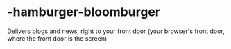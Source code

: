 # -hamburger-bloomburger
Delivers blogs and news, right to your front door (your browser's front door, where the front door is the screen)

